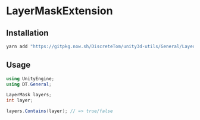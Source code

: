# LayerMaskExtension

## Installation

```bash
yarn add "https://gitpkg.now.sh/DiscreteTom/unity3d-utils/General/LayerExtension?main"
```

## Usage

```cs
using UnityEngine;
using DT.General;

LayerMask layers;
int layer;

layers.Contains(layer); // => true/false
```
